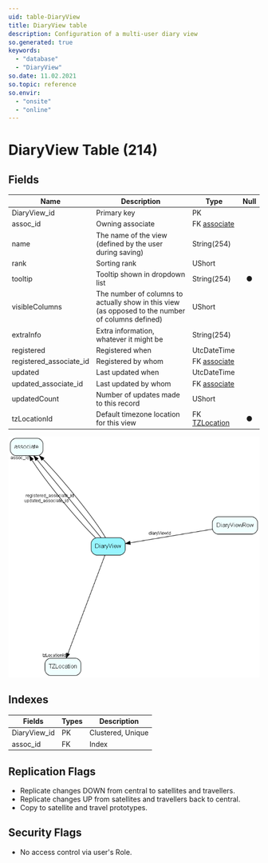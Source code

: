 ```yaml
---
uid: table-DiaryView
title: DiaryView table
description: Configuration of a multi-user diary view
so.generated: true
keywords:
  - "database"
  - "DiaryView"
so.date: 11.02.2021
so.topic: reference
so.envir:
  - "onsite"
  - "online"
---
```


# DiaryView Table (214)

## Fields

| Name | Description | Type | Null |
|------|-------------|------|:----:|
|DiaryView\_id|Primary key|PK| |
|assoc\_id|Owning associate|FK [associate](associate.md)| |
|name|The name of the view (defined by the user during saving)|String(254)| |
|rank|Sorting rank|UShort| |
|tooltip|Tooltip shown in dropdown list|String(254)|&#x25CF;|
|visibleColumns|The number of columns to actually show in this view (as opposed to the number of columns defined)|UShort| |
|extraInfo|Extra information, whatever it might be|String(254)| |
|registered|Registered when|UtcDateTime| |
|registered\_associate\_id|Registered by whom|FK [associate](associate.md)| |
|updated|Last updated when|UtcDateTime| |
|updated\_associate\_id|Last updated by whom|FK [associate](associate.md)| |
|updatedCount|Number of updates made to this record|UShort| |
|tzLocationId|Default timezone location for this view|FK [TZLocation](tzlocation.md)|&#x25CF;|


![DiaryView table relationship diagram](./media/DiaryView.png)

## Indexes

| Fields | Types | Description |
|--------|-------|-------------|
|DiaryView\_id |PK |Clustered, Unique |
|assoc\_id |FK |Index |

## Replication Flags

* Replicate changes DOWN from central to satellites and travellers.
* Replicate changes UP from satellites and travellers back to central.
* Copy to satellite and travel prototypes.

## Security Flags

* No access control via user's Role.

